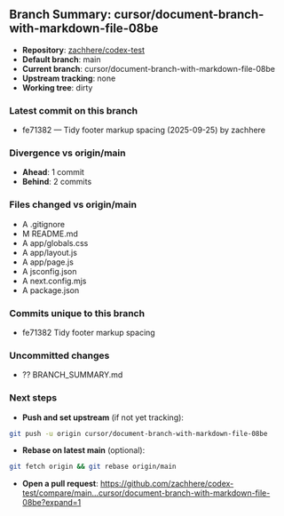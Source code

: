 ## Branch Summary: cursor/document-branch-with-markdown-file-08be

- **Repository**: [zachhere/codex-test](https://github.com/zachhere/codex-test)
- **Default branch**: main
- **Current branch**: cursor/document-branch-with-markdown-file-08be
- **Upstream tracking**: none
- **Working tree**: dirty

### Latest commit on this branch
- fe71382 — Tidy footer markup spacing (2025-09-25) by zachhere

### Divergence vs origin/main
- **Ahead**: 1 commit
- **Behind**: 2 commits

### Files changed vs origin/main
- A  .gitignore
- M  README.md
- A  app/globals.css
- A  app/layout.js
- A  app/page.js
- A  jsconfig.json
- A  next.config.mjs
- A  package.json

### Commits unique to this branch
- fe71382 Tidy footer markup spacing

### Uncommitted changes
- ?? BRANCH_SUMMARY.md

### Next steps
- **Push and set upstream** (if not yet tracking):
```bash
git push -u origin cursor/document-branch-with-markdown-file-08be
```
- **Rebase on latest main** (optional):
```bash
git fetch origin && git rebase origin/main
```
- **Open a pull request**:
  https://github.com/zachhere/codex-test/compare/main...cursor/document-branch-with-markdown-file-08be?expand=1

